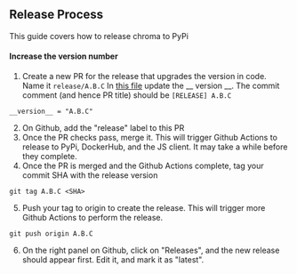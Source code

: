 ## Release Process

This guide covers how to release chroma to PyPi

#### Increase the version number
1. Create a new PR for the release that upgrades the version in code. Name it `release/A.B.C` In [this file](https://github.com/chroma-core/chroma/blob/main/chromadb/__init__.py) update the __ version __. The commit comment (and hence PR title) should be `[RELEASE] A.B.C`
```
__version__ = "A.B.C"
```
2. On Github, add the "release" label to this PR
3. Once the PR checks pass, merge it. This will trigger Github Actions to release to PyPi, DockerHub, and the JS client. It may take a while before they complete.
4. Once the PR is merged and the Github Actions complete, tag your commit SHA with the release version
```
git tag A.B.C <SHA>
```
5. Push your tag to origin to create the release. This will trigger more Github Actions to perform the release.
```
git push origin A.B.C
```
6. On the right panel on Github, click on "Releases", and the new release should appear first. Edit it, and mark it as "latest".
